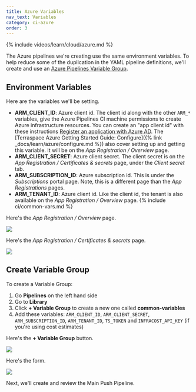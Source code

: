 ```yaml
---
title: Azure Variables
nav_text: Variables
category: ci-azure
order: 3
---
```


{% include videos/learn/cloud/azure.md %}

The Azure pipelines we're creating use the same environment variables. To help reduce some of the duplication in the YAML pipeline definitions, we'll create and use an [Azure Pipelines Variable Group](https://docs.microsoft.com/en-us/azure/devops/pipelines/library/variable-groups?view=azure-devops&tabs=yaml).

## Environment Variables

Here are the variables we'll be setting.


* **ARM_CLIENT_ID**: Azure client id. The client id along with the other `ARM_*` variables, give the Azure Pipelines CI machine permissions to create Azure infrastructure resources. You can create an "app client id" with these instructions [Register an application with Azure AD](https://docs.microsoft.com/en-us/azure/active-directory/develop/howto-create-service-principal-portal#register-an-application-with-azure-ad-and-create-a-service-principal). The [Terraspace Azure Getting Started Guide: Configure]({% link _docs/learn/azure/configure.md %}) also cover setting up and getting this variable. It will be on the *App Registration / Overview* page.
* **ARM_CLIENT_SECRET**: Azure client secret. The client secret is on the *App Registration / Certificates & secrets* page, under the *Client secret* tab.
* **ARM_SUBSCRIPTION_ID**: Azure subscription id. This is under the *Subscriptions* portal page. Note, this is a different page than the *App Registrations* pages.
* **ARM_TENANT_ID**: Azure client id. Like the client id, the tenant is also available on the *App Registration / Overview* page.
{% include ci/common-vars.md %}

Here's the *App Registration / Overview* page.

![](https://img.boltops.com/images/terraspace/cloud/ci/azure/variables/azure-app-client-id.png)

Here's the *App Registration / Certificates & secrets* page.

![](https://img.boltops.com/images/terraspace/cloud/ci/azure/variables/azure-app-client-secret.png)

## Create Variable Group

To create a Variable Group:

1. Go **Pipelines** on the left hand side
2. Go to **Library**
3. Click **+ Variable Group** to create a new one called **common-variables**
4. Add these variables: `ARM_CLIENT_ID`, `ARM_CLIENT_SECRET`, `ARM_SUBSCRIPTION_ID`, `ARM_TENANT_ID`, `TS_TOKEN` and `INFRACOST_API_KEY` (if you're using cost estimates)

Here's the **+ Variable Group** button.

![](https://img.boltops.com/images/terraspace/cloud/ci/azure/variables/variables-create.png)

Here's the form.

![](https://img.boltops.com/images/terraspace/cloud/ci/azure/variables/variables-form.png)

Next, we'll create and review the Main Push Pipeline.
